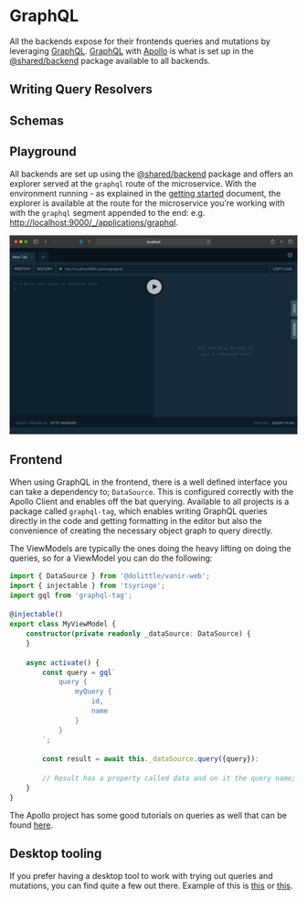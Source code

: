 # GraphQL

All the backends expose for their frontends queries and mutations by leveraging [GraphQL](https://graphql.org).
[GraphQL](https://graphql.org) with [Apollo](https://www.apollographql.com) is what is set up in the
[@shared/backend](../Source/Shared/Backend) package available to all backends.

## Writing Query Resolvers

## Schemas

## Playground

All backends are set up using the [@shared/backend](../Source/Shared/Backend) package and offers an explorer served
at the `graphql` route of the microservice. With the environment running - as explained in the [getting started](./getting-started.md)
document, the explorer is available at the route for the microservice you're working with with the `graphql` segment appended
to the end: e.g. [http://localhost:9000/_/applications/graphql](http://localhost:9000/_/applications/graphql).

![](./images/graphql-playground.png)

## Frontend

When using GraphQL in the frontend, there is a well defined interface you can take a dependency to; `DataSource`.
This is configured correctly with the Apollo Client and enables off the bat querying.
Available to all projects is a package called `graphql-tag`, which enables writing GraphQL queries directly in the
code and getting formatting in the editor but also the convenience of creating the necessary object graph to
query directly.

The ViewModels are typically the ones doing the heavy lifting on doing the queries, so for a ViewModel you can
do the following:

```typescript
import { DataSource } from '@dolittle/vanir-web';
import { injectable } from 'tsyringe';
import gql from 'graphql-tag';

@injectable()
export class MyViewModel {
    constructor(private readonly _dataSource: DataSource) {
    }

    async activate() {
        const query = gql`
            query {
                myQuery {
                    id,
                    name
                }
            }
        `;

        const result = await this._dataSource.query({query}):

        // Result has a property called data and on it the query name; result.data.myQuery
    }
}
```

The Apollo project has some good tutorials on queries as well that can be found [here](https://www.apollographql.com/docs/tutorial/client/#make-your-first-query).

## Desktop tooling

If you prefer having a desktop tool to work with trying out queries and mutations, you can find quite a few out there.
Example of this is [this](https://developer.aliyun.com/mirror/npm/package/graphiql-explorer) or [this](https://www.electronjs.org/apps/graphql-playground).

